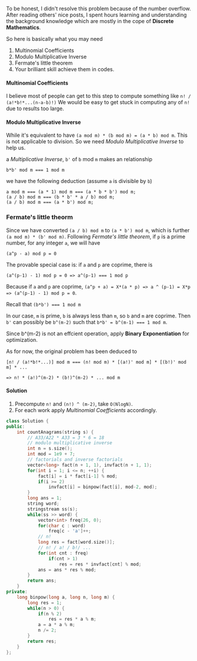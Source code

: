 To be honest, I didn't resolve this problem because of the number overflow. After reading others' nice posts, I spent hours learning and understanding the background knowledge which are mostly in the cope of **Discrete Mathematics**.

So here is basically what you may need
1. Multinomial Coefficients
2. Modulo Multiplicative Inverse
3. Fermate's little theorem
4. Your brilliant skill achieve them in codes.

#### Multinomial Coefficients
I believe most of people can get to this step to compute something like
`n! / (a!*b!*...(n-a-b)!)`
We would be easy to get stuck in computing any of `n!` due to results too large.

#### Modulo Multiplicative Inverse
While it's equivalent to have `(a mod m) * (b mod m) = (a * b) mod m`. This is not applicable to division. So we need *Modulo Multiplicative Inverse* to help us.

a *Multiplicative Inverse*, `b'` of `b` mod `m` makes an relationship
```
b*b' mod m === 1 mod m
```
we have the following deduction (assume `a` is divisible by `b`)
```
a mod m === (a * 1) mod m === (a * b * b') mod m;
(a / b) mod m === (b * b' * a / b) mod m;
(a / b) mod m === (a * b') mod m;
```
### Fermate's little theorm
Since we have converted `(a / b) mod m` to `(a * b') mod m`, which is further `(a mod m) * (b' mod m)`. 
Following *Fermate's little theorem*, if `p` is a prime number, for any integer `a`, we will have
```
(a^p - a) mod p = 0
```
The provable special case is: if `a` and `p` are coprime, there is
```
(a^(p-1) - 1) mod p = 0 => a^(p-1) === 1 mod p
```
Because if `a` and `p` are coprime, `(a^p + a) = X*(a * p) => a ^ (p-1) = X*p => (a^(p-1) - 1) mod p = 0`.

Recall that `(b*b') === 1 mod m`

In our case, `m` is prime, `b` is always less than `m`, so `b` and `m` are coprime. Then `b'` can possibly be `b^(m-2)` such that `b*b' = b^(m-1) === 1 mod m`.

Since b^(m-2) is not an effcient operation, apply **Binary Exponentiation** for optimization.

As for now, the original problem has been deduced to 
```
[n! / (a!*b!*...)] mod m === (n! mod m) * [(a!)' mod m] * [(b!)' mod m] * ...

=> n! * (a!)^(m-2) * (b!)^(m-2) * ... mod m
```

#### Solution
1. Precompute `n!` and `(n!) ^ (m-2)`, take `O(NlogN)`.
2. For each work apply *Multinomial Coefficients* accordingly. 

```c++
class Solution {
public:
    int countAnagrams(string s) {
        // A33/A22 * A33 = 3 * 6 = 18
    	// modulo multiplicative inverse
    	int n = s.size();
    	int mod = 1e9 + 7;
    	// factorials and inverse factorials
    	vector<long> fact(n + 1, 1), invfact(n + 1, 1);
    	for(int i = 1; i <= n; ++i) {
    		fact[i] = i * fact[i-1] % mod;
    		if(i >= 2)
	    		invfact[i] = binpow(fact[i], mod-2, mod);
    	}
    	long ans = 1;
    	string word;
    	stringstream ss(s);
    	while(ss >> word) {
    		vector<int> freq(26, 0);
    		for(char c : word)
    			freq[c - 'a']++;
    		// n!
    		long res = fact[word.size()];
    		// n! / a! / b!/ ...
    		for(int cnt : freq)
    			if(cnt > 1)
    				res = res * invfact[cnt] % mod;
    		ans = ans * res % mod;
    	}
        return ans;
    }  
private:
	long binpow(long a, long n, long m) {
		long res = 1;
		while(n > 0) {
			if(n % 2)
				res = res * a % m;
			a = a * a % m;
			n /= 2;
		}
		return res;
	}
};
```




